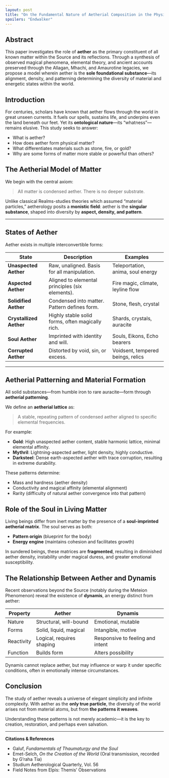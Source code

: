 ```yaml
---
layout: post
title: "On the Fundamental Nature of Aetherial Composition in the Physical Realm"
spoilers: "Endwalker"
---
```


## Abstract

This paper investigates the role of **aether** as the primary constituent of all known matter within the Source and its reflections. Through a synthesis of observed magical phenomena, elemental theory, and ancient accounts preserved through the Allagan, Mhachi, and Amaurotine legacies, we propose a model wherein aether is the **sole foundational substance**—its alignment, density, and patterning determining the diversity of material and energetic states within the world.

## Introduction

For centuries, scholars have known that aether flows through the world in great unseen currents. It fuels our spells, sustains life, and underpins even the land beneath our feet. Yet its **ontological nature**—its “whatness”—remains elusive. This study seeks to answer:

- What is aether?
- How does aether form physical matter?
- What differentiates materials such as stone, fire, or gold?
- Why are some forms of matter more stable or powerful than others?

## The Aetherial Model of Matter

We begin with the central axiom:

> All matter is condensed aether. There is no deeper substrate.

Unlike classical Realms-studies theories which assumed “material particles,” aetherology posits a **monistic field**: aether is the **singular substance**, shaped into diversity by **aspect, density, and pattern**.

---

## States of Aether

Aether exists in multiple interconvertible forms:

| State                 | Description                                      | Examples                           |
|----------------------|--------------------------------------------------|------------------------------------|
| **Unaspected Aether**| Raw, unaligned. Basis for all manipulation.      | Teleportation, anima, soul energy |
| **Aspected Aether**  | Aligned to elemental principles (six elements).  | Fire magic, climate, leyline flow |
| **Solidified Aether**| Condensed into matter. Pattern defines form.     | Stone, flesh, crystal              |
| **Crystallized Aether** | Highly stable solid forms, often magically rich. | Shards, crystals, auracite         |
| **Soul Aether**      | Imprinted with identity and will.                | Souls, Eikons, Echo bearers        |
| **Corrupted Aether** | Distorted by void, sin, or excess.               | Voidsent, tempered beings, relics  |

---

## Aetherial Patterning and Material Formation

All solid substances—from humble iron to rare auracite—form through **aetherial patterning**.

We define an **aetherial lattice** as:
> A stable, repeating pattern of condensed aether aligned to specific elemental frequencies.

For example:
- **Gold**: High unaspected aether content, stable harmonic lattice, minimal elemental affinity.
- **Mythril**: Lightning-aspected aether, light density, highly conductive.
- **Darksteel**: Dense earth-aspected aether with trace corruption, resulting in extreme durability.

These patterns determine:
- Mass and hardness (aether density)
- Conductivity and magical affinity (elemental alignment)
- Rarity (difficulty of natural aether convergence into that pattern)


## Role of the Soul in Living Matter

Living beings differ from inert matter by the presence of a **soul-imprinted aetherial matrix**. The soul serves as both:
- **Pattern origin** (blueprint for the body)
- **Energy engine** (maintains cohesion and facilitates growth)

In sundered beings, these matrices are **fragmented**, resulting in diminished aether density, instability under magical duress, and greater emotional susceptibility.

## The Relationship Between Aether and Dynamis

Recent observations beyond the Source (notably during the Meteion Phenomenon) reveal the existence of **dynamis**, an energy distinct from aether:

| Property    | Aether                    | Dynamis                         |
|-------------|---------------------------|----------------------------------|
| Nature      | Structural, will-bound    | Emotional, mutable               |
| Forms       | Solid, liquid, magical    | Intangible, motive               |
| Reactivity  | Logical, requires shaping | Responsive to feeling and intent |
| Function    | Builds form               | Alters possibility               |

Dynamis cannot replace aether, but may influence or warp it under specific conditions, often in emotionally intense circumstances.

## Conclusion

The study of aether reveals a universe of elegant simplicity and infinite complexity. With aether as the **only true particle**, the diversity of the world arises not from material atoms, but from **the patterns it weaves**.

Understanding these patterns is not merely academic—it is the key to creation, restoration, and perhaps even salvation.

---

**Citations & References**

- Galuf, *Fundamentals of Thaumaturgy and the Soul*
- Emet-Selch, *On the Creation of the World* (Oral transmission, recorded by G’raha Tia)
- Studium Aetherological Quarterly, Vol. 56
- Field Notes from Elpis: Themis’ Observations

